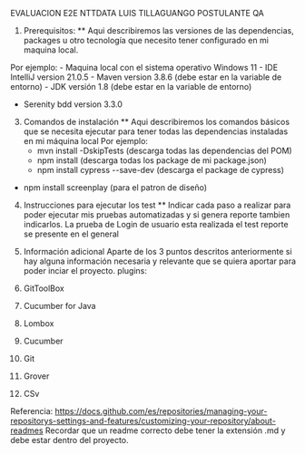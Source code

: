 EVALUACION E2E NTTDATA LUIS TILLAGUANGO POSTULANTE QA
1. Prerequisitos:
** Aqui describiremos las versiones de las dependencias, packages u otro tecnología que necesito tener configurado en mi maquina local.
   
Por ejemplo:
	- Maquina local con el sistema operativo Windows 11
	- IDE IntelliJ version 21.0.5 
	- Maven version 3.8.6 (debe estar en la variable de entorno)
	- JDK versión 1.8 (debe estar en la variable de entorno)
  - Serenity bdd version 3.3.0

3. Comandos de instalación
** Aqui describiremos los comandos básicos que se necesita ejecutar para tener todas las dependencias instaladas en mi máquina local
Por ejemplo:
	- mvn install -DskipTests (descarga todas las dependencias del POM)
	- npm install (descarga todas los package de mi package.json)
	- npm install cypress --save-dev (descarga el package de cypress)
 - npm install screenplay (para el patron de diseño)

4. Instrucciones para ejecutar los test
** Indicar cada paso a realizar para poder ejecutar mis pruebas automatizadas y si genera reporte tambien indicarlos.
   La prueba de Login de usuario esta realizada
   el test reporte se presente en el general

6. Información adicional
Aparte de los 3 puntos descritos anteriormente si hay alguna información necesaria y relevante que se quiera aportar para poder inciar el proyecto. 
plugins:
1. GitToolBox
2. Cucumber for Java
3. Lombox
4. Cucumber
5. Git
6. Grover
7. CSv
   
Referencia: https://docs.github.com/es/repositories/managing-your-repositorys-settings-and-features/customizing-your-repository/about-readmes
Recordar que un readme correcto debe tener la extensión .md y debe estar dentro del proyecto.
